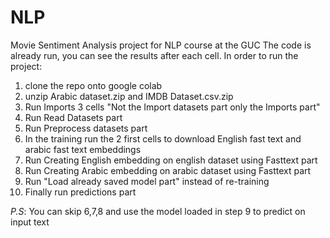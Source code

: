 # NLP
Movie Sentiment Analysis project for NLP course at the GUC
The code is already run, you can see the results after each cell.
In order to run the project:
1. clone the repo onto google colab
2. unzip Arabic dataset.zip and IMDB Dataset.csv.zip
3. Run Imports 3 cells "Not the Import datasets part only the Imports part"
4. Run Read Datasets part
5. Run Preprocess datasets part
6. In the training run the 2 first cells to download English fast text and arabic fast text embeddings
7. Run Creating English embedding on english dataset using Fasttext part
8. Run Creating Arabic embedding on arabic dataset using Fasttext part 
9. Run "Load already saved model part" instead of re-training
10. Finally run predictions part

*P.S*: You can skip 6,7,8 and use the model loaded in step 9 to predict on input text
